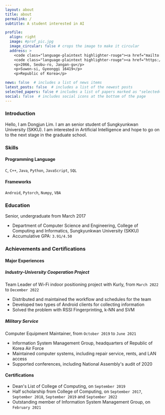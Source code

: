 ```yaml
---
layout: about
title: about
permalink: /
subtitle: A student interested in AI

profile:
  align: right
  image: #prof_pic.jpg
  image_circular: false # crops the image to make it circular
  address: >
    <code class="language-plaintext highlighter-rouge"><a href="mailto://djlim7@skku.edu">djlim7@skku.edu</a></code>
    <code class="language-plaintext highlighter-rouge"><a href="https://github.com/copyrig">github.com/copyrig</a></code>
    <p>2066, Seobu-ro, Jangan-gu</p>
    <p>Suwon-si, Gyeonggi 16419</p>
    <p>Republic of Korea</p>

news: false  # includes a list of news items
latest_posts: false  # includes a list of the newest posts
selected_papers: false # includes a list of papers marked as "selected={true}"
social: false  # includes social icons at the bottom of the page
---
```


### Introduction
Hello, I am Dongjun Lim. I am an senior student of Sungkyunkwan University (SKKU). I am interested in Artificial Intelligence and hope to go on to the next stage in the graduate school.

### Skills
#### Programming Language
`C`, `C++`, `Java`, `Python`, `JavaScript`, `SQL`

#### Frameworks
`Android`, `Pytorch`, `Numpy`, `VBA`

### Education
Senior, undergraduate from March 2017
* Department of Computer Science and Engineering, College of Computing and Informatics, Sungkyunkwan University (SKKU)
* Accumulative GPA: `3.91/4.50`

### Achievements and Certifications
#### Major Experiences
##### Industry-University Cooperation Project
Team Leader of Wi-Fi indoor positioning project with Kurly, from `March 2022` to `December 2022`
* Distributed and maintained the workflow and schedules for the team
* Developed two types of Android clients for collecting information
* Solved the problem with RSSI Fingerprinting, k-NN and SVM

##### Military Service
Computer Equipment Maintainer, from `October 2019` to `June 2021`
* Information System Management Group, headquarters of Republic of Korea Air Force
* Maintained computer systems, including repair service, rents, and LAN access
* Supported conferences, including National Assembly's audit of 2020

#### Certifications
* Dean's List of College of Computing, on `September 2019`
* Half scholarship from College of Computing, on `September 2017`, `September 2018`, `September 2019` and `September 2022`
* Outstanding member of Information System Management Group, on `February 2021`
